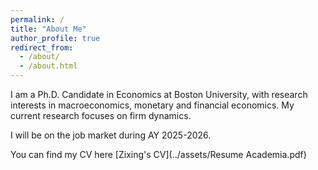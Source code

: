 ```yaml
---
permalink: /
title: "About Me"
author_profile: true
redirect_from: 
  - /about/
  - /about.html
---
```


I am a Ph.D. Candidate in Economics at Boston University, with research interests in macroeconomics, monetary and financial economics. My current research focuses on firm dynamics. 

I will be on the job market during AY 2025-2026.

You can find my CV here [Zixing's CV](../assets/Resume Academia.pdf)

